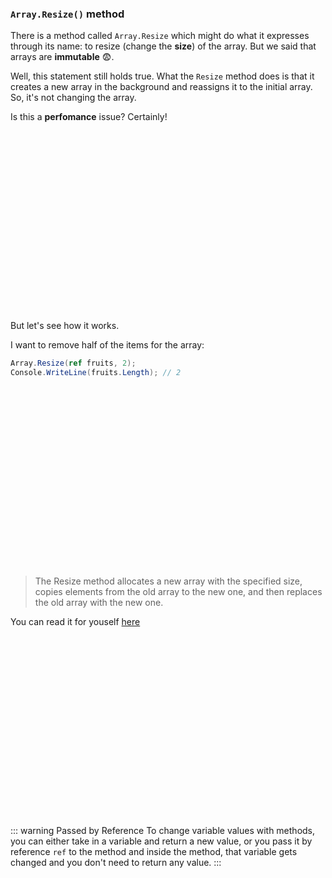 ### `Array.Resize()` method
There is a method called `Array.Resize` which might do what it expresses through its name: to resize (change the **size**) of the array. But we said that arrays are **immutable** :fearful:. 


Well, this statement still holds true. What the `Resize` method does is that it creates a new array in the background and reassigns it to the initial array. So, it's not changing the array. 

Is this a **perfomance** issue? Certainly!

<br><br><br><br><br><br><br><br><br><br><br><br><br><br><br><br><br>


But let's see how it works. 

I want to remove half of the items for the array:

``` csharp
Array.Resize(ref fruits, 2);
Console.WriteLine(fruits.Length); // 2
```

<br><br><br><br><br><br><br><br><br><br><br><br><br><br><br><br><br>


> The Resize method allocates a new array with the specified size, copies elements from the old array to the new one, and then replaces the old array with the new one.

You can read it for youself [here](https://msdn.microsoft.com/en-us/library/bb348051(v=vs.110).aspx#Anchor_2)

<br><br><br><br><br><br><br><br><br><br><br><br><br><br><br><br><br>


::: warning Passed by Reference
To change variable values with methods, you can either take in a variable and return a new value, or you pass it by reference `ref` to the method and inside the method, that variable gets changed and you don't need to return any value.
:::